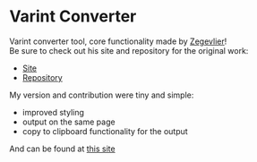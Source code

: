 # Varint Converter

Varint converter tool, core functionality made by <a href="https://github/com/zegevlier" target="_blank">Zegevlier</a>!
<br>Be sure to check out his site and repository for the original work:<br>
- <a href="https://varint.zegs.me/" target="_blank">Site</a><br>
- <a href="https://github.com/zegevlier/varint" target="_blank">Repository</a>

My version and contribution were tiny and simple:
- improved styling
- output on the same page
- copy to clipboard functionality for the output

And can be found at <a href="https://varint.kablan.nl" target="_blank">this site</a>
